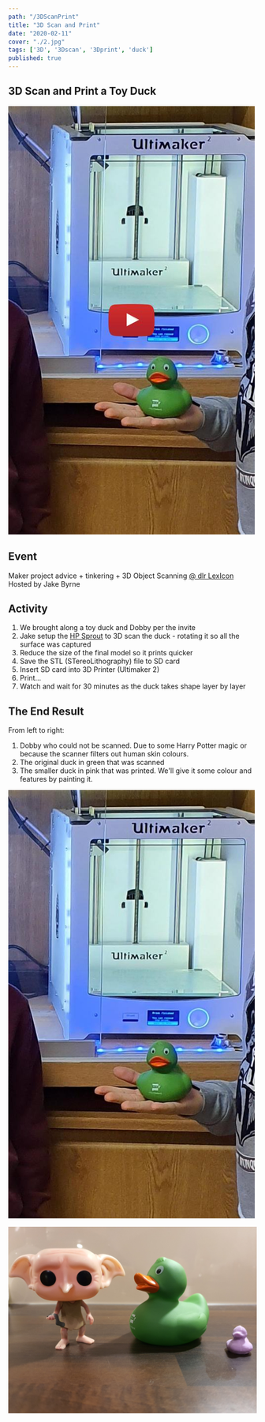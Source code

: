 ```yaml
---
path: "/3DScanPrint"
title: "3D Scan and Print"
date: "2020-02-11"
cover: "./2.jpg"
tags: ['3D', '3Dscan', '3Dprint', 'duck']
published: true
---
```



## 3D Scan and Print a Toy Duck

[![3DPrinter](./yt.jpg)](https://youtu.be/GL8B_cfy2xE)


## Event

Maker project advice + tinkering + 3D Object Scanning [@ dlr LexIcon](https://maps.google.com/maps/api/staticmap?markers=icon%3Ahttps%3A%2F%2Fsecure.meetupstatic.com%2Fs%2Fimg%2F5961591462445047%2Fmup-custom-google-map-pin.png%7C53.292835%2C-6.132073&zoom=17&size=480x300&sensor=false&key=AIzaSyA3fSxhHZNQNfMjJuMFvmULACXrBfFz9jQ&signature=UpxPT8VNCTqPHQRTUanyjgXJqUE%3D) Hosted by Jake Byrne


## Activity

1. We brought along a toy duck and Dobby per the invite
2. Jake setup the [HP Sprout](https://www8.hp.com/us/en/campaigns/sprout-pro/overview.html) to 3D scan the duck - rotating it so all the surface was captured
3. Reduce the size of the final model so it prints quicker
4. Save the STL (STereoLithography) file to SD card
5. Insert SD card into 3D Printer (Ultimaker 2)
6. Print... 
7. Watch and wait for 30 minutes as the duck takes shape layer by layer

## The End Result

From left to right:
1. Dobby who could not be scanned. Due to some Harry Potter magic or because the scanner filters out human skin colours.
2. The original duck in green that was scanned
3. The smaller duck in pink that was printed. We'll give it some colour and features by painting it.


![result](./1.jpg)

![result](./2.jpg)

